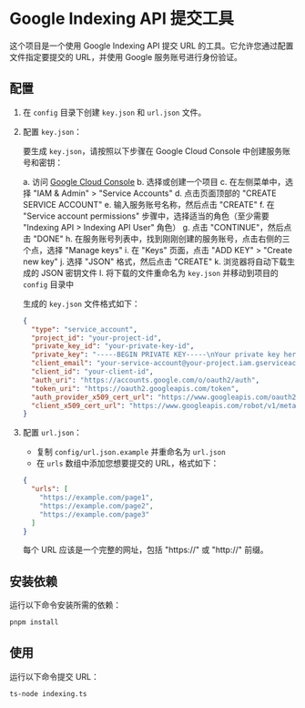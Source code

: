 # Google Indexing API 提交工具

这个项目是一个使用 Google Indexing API 提交 URL 的工具。它允许您通过配置文件指定要提交的 URL，并使用 Google 服务账号进行身份验证。

## 配置

1. 在 `config` 目录下创建 `key.json` 和 `url.json` 文件。

2. 配置 `key.json`：

   要生成 `key.json`，请按照以下步骤在 Google Cloud Console 中创建服务账号和密钥：

   a. 访问 [Google Cloud Console](https://console.cloud.google.com/)
   b. 选择或创建一个项目
   c. 在左侧菜单中，选择 "IAM & Admin" > "Service Accounts"
   d. 点击页面顶部的 "CREATE SERVICE ACCOUNT"
   e. 输入服务账号名称，然后点击 "CREATE"
   f. 在 "Service account permissions" 步骤中，选择适当的角色（至少需要 "Indexing API > Indexing API User" 角色）
   g. 点击 "CONTINUE"，然后点击 "DONE"
   h. 在服务账号列表中，找到刚刚创建的服务账号，点击右侧的三个点，选择 "Manage keys"
   i. 在 "Keys" 页面，点击 "ADD KEY" > "Create new key"
   j. 选择 "JSON" 格式，然后点击 "CREATE"
   k. 浏览器将自动下载生成的 JSON 密钥文件
   l. 将下载的文件重命名为 `key.json` 并移动到项目的 `config` 目录中

   生成的 `key.json` 文件格式如下：

   ```json
   {
     "type": "service_account",
     "project_id": "your-project-id",
     "private_key_id": "your-private-key-id",
     "private_key": "-----BEGIN PRIVATE KEY-----\nYour private key here\n-----END PRIVATE KEY-----\n",
     "client_email": "your-service-account@your-project.iam.gserviceaccount.com",
     "client_id": "your-client-id",
     "auth_uri": "https://accounts.google.com/o/oauth2/auth",
     "token_uri": "https://oauth2.googleapis.com/token",
     "auth_provider_x509_cert_url": "https://www.googleapis.com/oauth2/v1/certs",
     "client_x509_cert_url": "https://www.googleapis.com/robot/v1/metadata/x509/your-service-account%40your-project.iam.gserviceaccount.com"
   }
   ```

3. 配置 `url.json`：
   - 复制 `config/url.json.example` 并重命名为 `url.json`
   - 在 `urls` 数组中添加您想要提交的 URL，格式如下：

   ```json
   {
     "urls": [
       "https://example.com/page1",
       "https://example.com/page2",
       "https://example.com/page3"
     ]
   }
   ```

   每个 URL 应该是一个完整的网址，包括 "https://" 或 "http://" 前缀。

## 安装依赖

运行以下命令安装所需的依赖：

```bash
pnpm install
```

## 使用

运行以下命令提交 URL：

```bash
ts-node indexing.ts
```
